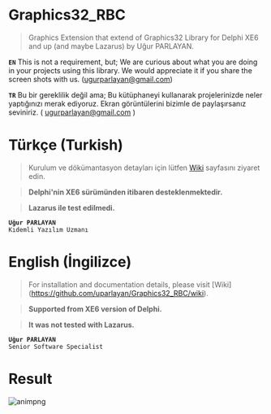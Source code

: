 # Graphics32_RBC
> Graphics Extension that extend of Graphics32 Library for Delphi XE6 and up (and maybe Lazarus) by Uğur PARLAYAN.

**`EN`** This is not a requirement, but; We are curious about what you are doing in your projects using this library. We would appreciate it if you share the screen shots with us. (ugurparlayan@gmail.com)

**`TR`** Bu bir gereklilik değil ama; Bu kütüphaneyi kullanarak projelerinizde neler yaptığınızı merak ediyoruz. Ekran görüntülerini bizimle de paylaşırsanız seviniriz. ( ugurparlayan@gmail.com ) 

# Türkçe (Turkish)

> Kurulum ve dökümantasyon detayları için lütfen [Wiki](https://github.com/uparlayan/Graphics32_RBC/wiki) sayfasını ziyaret edin. 

> **Delphi'nin XE6 sürümünden itibaren desteklenmektedir.**

> **Lazarus ile test edilmedi.**


**`Uğur PARLAYAN`**<br>`Kıdemli Yazılım Uzmanı`

# English (İngilizce)

> For installation and documentation details, please visit [Wiki] (https://github.com/uparlayan/Graphics32_RBC/wiki).

> **Supported from XE6 version of Delphi.**

> **It was not tested with Lazarus.**


**`Uğur PARLAYAN`**<br>`Senior Software Specialist`

# Result

![animpng](https://github.com/uparlayan/Graphics32_RBC/blob/master/Graphics32RBC.png)

